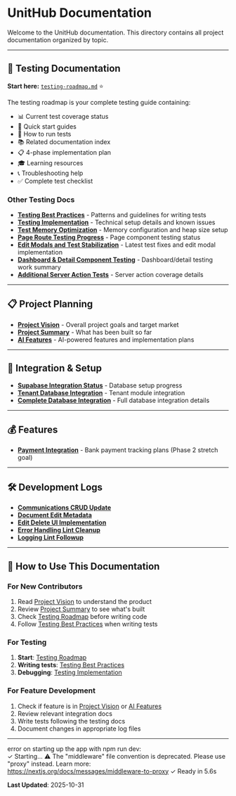 # UnitHub Documentation

Welcome to the UnitHub documentation. This directory contains all project documentation organized by topic.

---

## 🧪 Testing Documentation

**Start here:** [`testing-roadmap.md`](./testing-roadmap.md) ⭐

The testing roadmap is your complete testing guide containing:
- 📊 Current test coverage status
- 🎯 Quick start guides
- 🏃 How to run tests
- 📚 Related documentation index
- 📋 4-phase implementation plan
- 🎓 Learning resources
- 📞 Troubleshooting help
- ✅ Complete test checklist

### Other Testing Docs

- **[Testing Best Practices](./testing-best-practices.md)** - Patterns and guidelines for writing tests
- **[Testing Implementation](./testing-implementation.md)** - Technical setup details and known issues
- **[Test Memory Optimization](./test-memory-optimization.md)** - Memory configuration and heap size setup
- **[Page Route Testing Progress](./page-route-testing-progress.md)** - Page component testing status
- **[Edit Modals and Test Stabilization](./edit-modals-and-test-stabilization.md)** - Latest test fixes and edit modal implementation
- **[Dashboard & Detail Component Testing](./dashboard-and-detail-testing.md)** - Dashboard/detail testing work summary
- **[Additional Server Action Tests](./additional-server-action-tests.md)** - Server action coverage details

---

## 📋 Project Planning

- **[Project Vision](./project-vision.md)** - Overall project goals and target market
- **[Project Summary](./project-summary.md)** - What has been built so far
- **[AI Features](./ai-features.md)** - AI-powered features and implementation plans

---

## 🔧 Integration & Setup

- **[Supabase Integration Status](./supabase-integration-status.md)** - Database setup progress
- **[Tenant Database Integration](./tenant-database-integration.md)** - Tenant module integration
- **[Complete Database Integration](./complete-database-integration.md)** - Full database integration details

---

## 💰 Features

- **[Payment Integration](./payment-integration.md)** - Bank payment tracking plans (Phase 2 stretch goal)

---

## 🛠️ Development Logs

- **[Communications CRUD Update](./communications-crud-update.md)**
- **[Document Edit Metadata](./document-edit-metadata.md)**
- **[Edit Delete UI Implementation](./edit-delete-ui-implementation.md)**
- **[Error Handling Lint Cleanup](./error-handling-lint-cleanup.md)**
- **[Logging Lint Followup](./logging-lint-followup.md)**

---

## 📖 How to Use This Documentation

### For New Contributors
1. Read [Project Vision](./project-vision.md) to understand the product
2. Review [Project Summary](./project-summary.md) to see what's built
3. Check [Testing Roadmap](./testing-roadmap.md) before writing code
4. Follow [Testing Best Practices](./testing-best-practices.md) when writing tests

### For Testing
1. **Start**: [Testing Roadmap](./testing-roadmap.md)
2. **Writing tests**: [Testing Best Practices](./testing-best-practices.md)
3. **Debugging**: [Testing Implementation](./testing-implementation.md)

### For Feature Development
1. Check if feature is in [Project Vision](./project-vision.md) or [AI Features](./ai-features.md)
2. Review relevant integration docs
3. Write tests following the testing docs
4. Document changes in appropriate log files

---

error on starting up the app with npm run dev:  
✓ Starting...
⚠ The "middleware" file convention is deprecated. Please use "proxy" instead. Learn more: https://nextjs.org/docs/messages/middleware-to-proxy
✓ Ready in 5.6s

**Last Updated**: 2025-10-31
